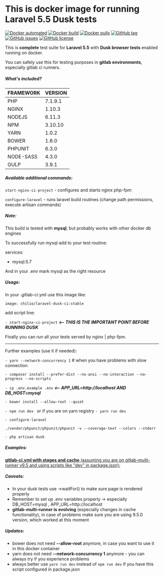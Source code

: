 # This is docker image for running Laravel 5.5 Dusk tests

[![Docker automated](https://img.shields.io/docker/automated/chilio/laravel-dusk-ci.svg)](https://hub.docker.com/r/chilio/laravel-dusk-ci) [![Docker build](https://img.shields.io/docker/build/chilio/laravel-dusk-ci.svg)](https://hub.docker.com/r/chilio/laravel-dusk-ci) [![Docker pulls](https://img.shields.io/docker/pulls/chilio/laravel-dusk-ci.svg)](https://hub.docker.com/r/chilio/laravel-dusk-ci) [![GitHub tag](https://img.shields.io/github/tag/chilio/laravel-dusk-ci.svg)](https://github.com/chilio/laravel-dusk-ci/tags) [![GitHub issues](https://img.shields.io/github/issues/chilio/laravel-dusk-ci.svg)](https://github.com/chilio/laravel-dusk-ci/issues) [![GitHub license](https://img.shields.io/badge/license-MIT-blue.svg)](https://raw.githubusercontent.com/chilio/test-dusk/master/LICENSE)

This is **complete** test suite for **Laravel 5.5** with **Dusk browser tests** enabled  running on docker.

You can safely use this for testing purposes in **gitlab environments**, especially gitlab ci runners.

##### **What's included?**

| FRAMEWORK | VERSION |
| --------- | ------- |
| PHP       | 7.1.9.1 |
| NGINX     | 1.10.3  |
| NODEJS    | 6.11.3  |
| NPM       | 3.10.10 |
| YARN      | 1.0.2   |
| BOWER     | 1.8.0   |
| PHPUNIT   | 6.3.0   |
| NODE-SASS | 4.3.0   |
| GULP      | 3.9.1   |

##### **Available additional commands:**

`start-nginx-ci-project` - configures and starts nginx php-fpm

`configure-laravel` - runs laravel build routines (change path permissions, execute artisan commands)

##### **Note:**

This build is tested with **mysql**, but probably works with other docker db engines

To successfully run mysql add to your test routine:

services: 

- mysql:5.7

And in your .env mark mysql as the right resource

##### **Usage:**

In your .gitlab-ci.yml use this image like:

`image: chilio/laravel-dusk-ci:stable`

add script line:

`- start-nginx-ci-project` ***<-- THIS IS THE IMPORTANT POINT BEFORE RUNNING DUSK***

Finally you can run all your tests served by nginx | php-fpm.

------

Further examples (use it if needed):

`- yarn --network-concurrency 1` # when you have problems with slow connection

`- composer install --prefer-dist --no-ansi --no-interaction --no-progress --no-scripts`

`- cp .env.example .env` ***<-- APP_URL=http://localhost AND DB_HOST=mysql***


`- bower install --allow-root --quiet`

`- npm run dev ` or if you are on yarn registry `- yarn run dev `

`- configure-laravel`

`./vendor/phpunit/phpunit/phpunit -v --coverage-text --colors --stderr`

`- php artisan dusk`

##### **Examples:**

[**gitlab-ci.yml with stages and cache** (assuming you are on gitlab-multi-runner v9.5 and using scripts like "dev" in package.json):](examples/.gitlab-ci.yml)

##### **Caveats:**

- In your dusk tests use ->waitFor() to make sure page is rendered properly
- Remember to set up .env  variables properly -> especially DB_HOST=mysql , APP_URL=http://localhost
- **gitlab-multi-runner is evolving** (especially changes in cache functionality), in case of problems make sure you are using 9.5.0 version, which worked at this moment

##### **Updates**:

- bower does not need **--allow-root** anymore, in case you want to use it in this docker container
- yarn does not need **--network-concurrency 1** anymore - you can always try if you experience problems
- always better use `yarn run dev` instead of `npm run dev` if you have this script configured in package.json

